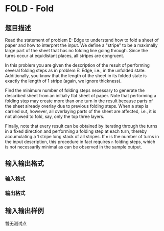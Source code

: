 # FOLD - Fold

## 题目描述

 Read the statement of problem E: Edge to understand how to fold a sheet of paper and how to interpret the input. We define a "stripe" to be a maximally large part of the sheet that has no folding line going through. Since the turns occur at equidistant places, all stripes are congruent.

In this problem you are given the description of the result of performing several folding steps as in problem E: Edge, i.e., in the unfolded state. Additionally, you know that the length of the sheet in its folded state is exactly the length of 1 stripe (again, we ignore thickness).

Find the minimum number of folding steps necessary to generate the described sheet from an initially flat sheet of paper. Note that performing a folding step may create more than one turn in the result because parts of the sheet already overlay due to previous folding steps. When a step is carried out, however, all overlaying parts of the sheet are affected, i.e., it is not allowed to fold, say, only the top three layers.

Finally, note that every result can be obtained by iterating through the turns in a fixed direction and performing a folding step at each turn, thereby accumulating a 1 stripe long stack of all stripes. If `n` is the number of turns in the input description, this procedure in fact requires `n` folding steps, which is not necessarily minimal as can be observed in the sample output.

## 输入输出格式

### 输入格式

### 输出格式

## 输入输出样例

暂无测试点

